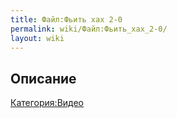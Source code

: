 ```yaml
---
title: Файл:Фьить хах 2-0
permalink: wiki/Файл:Фьить_хах_2-0/
layout: wiki
---
```


## Описание

[Категория:Видео](Категория:Видео "wikilink")
